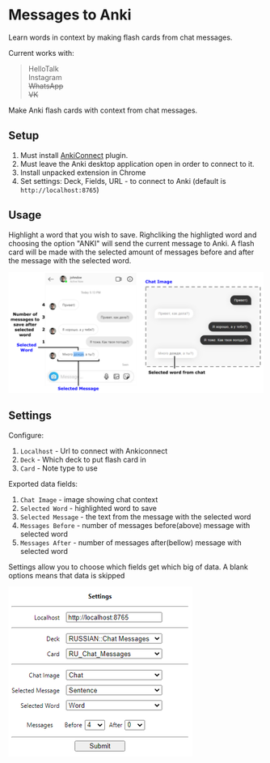 # Messages to Anki

Learn words in context by making flash cards from chat messages. 

Current works with:
>HelloTalk<br>
>Instagram<br>
><del>WhatsApp<br>
><del>VK

Make Anki flash cards with context from chat messages. 

## Setup

1) Must install [AnkiConnect](https://ankiweb.net/shared/info/2055492159) plugin.
2) Must leave the Anki desktop application open in order to connect to it.
3) Install unpacked extension in Chrome
4) Set settings: Deck, Fields, URL - to connect to Anki (default is `http://localhost:8765`)

## Usage

Highlight a word that you wish to save. Righcliking the highligted word and choosing the option "ANKI" will send the current message to Anki. A flash card will be made with the selected amount of messages before and after the message with the selected word.

![example-chat-screenshot](https://raw.githubusercontent.com/ClearlyKyle/Messages_to_Anki/master/Example_chat.PNG)

## Settings

Configure:
1) `Localhost` - Url to connect with Ankiconnect
1) `Deck` - Which deck to put flash card in
1) `Card` - Note type to use

Exported data fields:

 1) `Chat Image` - image showing chat context 
 3) `Selected Word` - highlighted word to save
 2) `Selected Message` - the text from the message with the selected word
 4) `Messages Before` - number of messages before(above) message with selected word
 5) `Messages After` - number of messages after(bellow) message with selected word

Settings allow you to choose which fields get which big of data. A blank options means that data is skipped

![options-screenshot](https://raw.githubusercontent.com/ClearlyKyle/Messages_to_Anki/master/settings.PNG)
